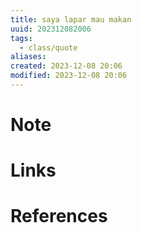 ```yaml
---
title: saya lapar mau makan
uuid: 202312082006
tags:
  - class/quote
aliases:
created: 2023-12-08 20:06
modified: 2023-12-08 20:06
---
```


# Note

# Links

# References
